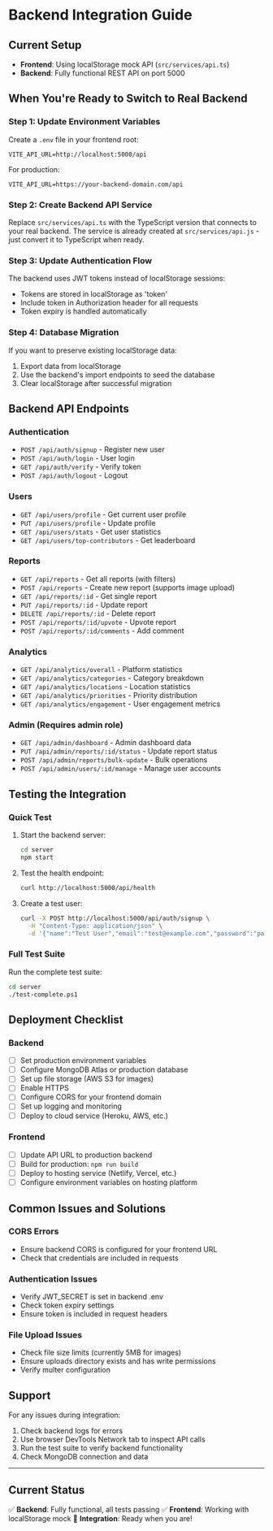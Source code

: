 # Backend Integration Guide

## Current Setup
- **Frontend**: Using localStorage mock API (`src/services/api.ts`)
- **Backend**: Fully functional REST API on port 5000

## When You're Ready to Switch to Real Backend

### Step 1: Update Environment Variables
Create a `.env` file in your frontend root:
```env
VITE_API_URL=http://localhost:5000/api
```

For production:
```env
VITE_API_URL=https://your-backend-domain.com/api
```

### Step 2: Create Backend API Service
Replace `src/services/api.ts` with the TypeScript version that connects to your real backend.
The service is already created at `src/services/api.js` - just convert it to TypeScript when ready.

### Step 3: Update Authentication Flow
The backend uses JWT tokens instead of localStorage sessions:
- Tokens are stored in localStorage as 'token'
- Include token in Authorization header for all requests
- Token expiry is handled automatically

### Step 4: Database Migration
If you want to preserve existing localStorage data:
1. Export data from localStorage
2. Use the backend's import endpoints to seed the database
3. Clear localStorage after successful migration

## Backend API Endpoints

### Authentication
- `POST /api/auth/signup` - Register new user
- `POST /api/auth/login` - User login
- `GET /api/auth/verify` - Verify token
- `POST /api/auth/logout` - Logout

### Users
- `GET /api/users/profile` - Get current user profile
- `PUT /api/users/profile` - Update profile
- `GET /api/users/stats` - Get user statistics
- `GET /api/users/top-contributors` - Get leaderboard

### Reports
- `GET /api/reports` - Get all reports (with filters)
- `POST /api/reports` - Create new report (supports image upload)
- `GET /api/reports/:id` - Get single report
- `PUT /api/reports/:id` - Update report
- `DELETE /api/reports/:id` - Delete report
- `POST /api/reports/:id/upvote` - Upvote report
- `POST /api/reports/:id/comments` - Add comment

### Analytics
- `GET /api/analytics/overall` - Platform statistics
- `GET /api/analytics/categories` - Category breakdown
- `GET /api/analytics/locations` - Location statistics
- `GET /api/analytics/priorities` - Priority distribution
- `GET /api/analytics/engagement` - User engagement metrics

### Admin (Requires admin role)
- `GET /api/admin/dashboard` - Admin dashboard data
- `PUT /api/admin/reports/:id/status` - Update report status
- `POST /api/admin/reports/bulk-update` - Bulk operations
- `POST /api/admin/users/:id/manage` - Manage user accounts

## Testing the Integration

### Quick Test
1. Start the backend server:
   ```bash
   cd server
   npm start
   ```

2. Test the health endpoint:
   ```bash
   curl http://localhost:5000/api/health
   ```

3. Create a test user:
   ```bash
   curl -X POST http://localhost:5000/api/auth/signup \
     -H "Content-Type: application/json" \
     -d '{"name":"Test User","email":"test@example.com","password":"password123"}'
   ```

### Full Test Suite
Run the complete test suite:
```bash
cd server
./test-complete.ps1
```

## Deployment Checklist

### Backend
- [ ] Set production environment variables
- [ ] Configure MongoDB Atlas or production database
- [ ] Set up file storage (AWS S3 for images)
- [ ] Enable HTTPS
- [ ] Configure CORS for your frontend domain
- [ ] Set up logging and monitoring
- [ ] Deploy to cloud service (Heroku, AWS, etc.)

### Frontend
- [ ] Update API URL to production backend
- [ ] Build for production: `npm run build`
- [ ] Deploy to hosting service (Netlify, Vercel, etc.)
- [ ] Configure environment variables on hosting platform

## Common Issues and Solutions

### CORS Errors
- Ensure backend CORS is configured for your frontend URL
- Check that credentials are included in requests

### Authentication Issues
- Verify JWT_SECRET is set in backend .env
- Check token expiry settings
- Ensure token is included in request headers

### File Upload Issues
- Check file size limits (currently 5MB for images)
- Ensure uploads directory exists and has write permissions
- Verify multer configuration

## Support

For any issues during integration:
1. Check backend logs for errors
2. Use browser DevTools Network tab to inspect API calls
3. Run the test suite to verify backend functionality
4. Check MongoDB connection and data

---

## Current Status
✅ **Backend**: Fully functional, all tests passing
✅ **Frontend**: Working with localStorage mock
🔄 **Integration**: Ready when you are!